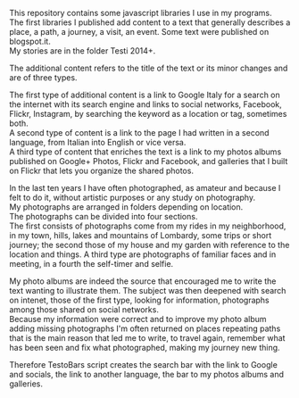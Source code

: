 This repository contains some javascript libraries I use in my programs.  
The first libraries I published add content to a text that generally describes a place, a path, a journey, a visit, an event. Some text were published on blogspot.it.  
My stories are in the folder Testi 2014+.

The additional content refers to the title of the text or its minor changes and are of three types.

The first type of additional content is a link to Google Italy for a search on the internet with its search engine and links to social networks, Facebook, Flickr, Instagram, by searching the keyword as a location or tag, sometimes both.  
A second type of content is a link to the page I had written in a second language, from Italian into English or vice versa.  
A third type of content that enriches the text is a link to my photos albums published on Google+ Photos, Flickr and Facebook, and galleries that I built on Flickr that lets you organize the shared photos.

In the last ten years I have often photographed, as amateur and because I felt to do it, without artistic purposes or any study on photography.  
My photographs are arranged in folders depending on location.  
The photographs can be divided into four sections.  
The first consists of photographs come from my rides in my neighborhood, in my town, hills, lakes and mountains of Lombardy, some trips or short journey; the second those of my house and my garden with reference to the location and things. A third type are photographs of familiar faces and in meeting, in a fourth the self-timer and selfie.

My photo albums are indeed the source that encouraged me to write the text wanting to illustrate them. The subject was then deepened with search on intenet, those of the first type, looking for information, photographs among those shared on social networks.  
Because my information were correct and to improve my photo album adding missing photographs I'm often returned on places repeating paths that is the main reason that led me to write, to travel again, remember what has been seen and fix what photographed, making my journey new thing.  

Therefore TestoBars script creates the search bar with the link to Google and socials, the link to another language, the bar to my photos albums and galleries.




